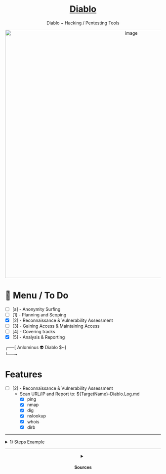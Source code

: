 <div align="center">

# [Diablo](https://github.com/Anlominus/Diablo)
Diablo ~ Hacking / Pentesting Tools

<img width="801" alt="image" src="https://user-images.githubusercontent.com/51442719/169661091-5ed6585d-2be0-4706-b3e5-899536e6ca0d.png">

</div>

# 📜 Menu / To Do

- [ ] [a] - Anonymity Surfing
- [ ] [1] - Planning and Scoping
- [x] [2] - Reconnaissance & Vulnerability Assessment
- [ ] [3] - Gaining Access & Maintaining Access
- [ ] [4] - Covering tracks
- [x] [5] - Analysis & Reporting

┌──[ Anlominus 👽 Diablo $~]  
└──╼  

# Features
- [ ] [2] - Reconnaissance & Vulnerability Assessment
  - Scan URL/IP and Report to: ${TargetName}-Diablo.Log.md
    - [x] ping
    - [x] nmap
    - [x] dig
    - [x] nslookup
    - [x] whois
    - [x] dirb

---

<details>
  <summary>
  1) Steps Example
  </summary>

# Reconnaissance
- The observation stage:
  - attackers typically assess the situation from the outside-in, in order to identify both targets and tactics for the attack.

# Intrusion
- Based on what the attackers discovered in the reconnaissance phase, they’re able to get into your systems:
  - often leveraging malware or security vulnerabilities.

# Exploitation
- The act of exploiting vulnerabilities, and delivering malicious code onto the system, in order to get a better foothold.

# Privilege Escalation
- Attackers often need more privileges on a system to get access to more data and permissions:
  - for this, they need to escalate their privileges often to an Admin.

# Lateral Movement
- Once they’re in the system, attackers can move laterally to other systems and accounts in order to gain more leverage:
  - whether that’s higher permissions, more data, or greater access to systems.

# Obfuscation / Anti-forensics
- In order to successfully pull off a cyberattack, attackers need to cover their tracks, and in this stage they often lay false trails, compromise data, and clear logs to confuse and/or slow down any forensics team.

# Denial of Service
- Disruption of normal access for users and systems, in order to stop the attack from being monitored, tracked, or blocked

# Exfiltration
- The extraction stage:
  - getting data out of the compromised system.

</details>


---

<details>
  <summary align="center">
    <h4> Sources </h4>
  </summary>

- Inspirational tools
  - as Anonymity Surfing
  - pl Planning
  - sv Scanning Vulnerability
  - ga Gaining Access
  - ma Maintaining Access
  - ct Covering tracks
  - an Analysis
  - rp Reporting
    - [PeTeReport](https://github.com/1modm/petereport)
    - [PwnDoc](https://github.com/pwndoc/pwndoc)

  - Tools:
    - [HacKing](https://github.com/Anlominus/HacKing)
    - [PenTest](https://github.com/Anlominus/PenTest)
    - [LALIN](https://github.com/screetsec/LALIN)

  - Cheat Sheets:
    - [CheatSheets](https://github.com/Anlominus/CheatSheets)


</details>
